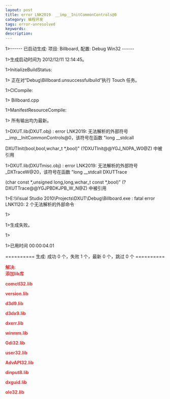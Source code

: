```yaml
---
layout: post
title: error LNK2019  __imp__InitCommonControls@0
category: 编程开发
tags: error-unresolved
keywords: 
description: 
---
```


 

1\>------ 已启动生成: 项目: Billboard, 配置: Debug Win32 ------

1\>生成启动时间为 2012/12/11 12:14:45。

1\>InitializeBuildStatus:

1\>  正在对“Debug\\Billboard.unsuccessfulbuild”执行 Touch 任务。

1\>ClCompile:

1\>  Billboard.cpp

1\>ManifestResourceCompile:

1\>  所有输出均为最新。

1\>DXUT.lib(DXUT.obj) : error LNK2019: 无法解析的外部符号 \_\_imp\_\_InitCommonControls@0，该符号在函数 "long \_\_stdcall 

 

DXUTInit(bool,bool,wchar\_t \*,bool)" (?DXUTInit@@YGJ\_N0PA\_W0@Z) 中被引用

1\>DXUT.lib(DXUTmisc.obj) : error LNK2019: 无法解析的外部符号 \_DXTraceW@20，该符号在函数 "long \_\_stdcall DXUTTrace

 

(char const \*,unsigned long,long,wchar\_t const \*,bool)" (?DXUTTrace@@YGJPBDKJPB\_W\_N@Z) 中被引用

1\>E:\\Visual Studio 2010\\Projects\\DXUT\\Debug\\Billboard.exe : fatal error LNK1120: 2 个无法解析的外部命令

1\>

1\>生成失败。

1\>

1\>已用时间 00:00:04.01

========== 生成: 成功 0 个，失败 1 个，最新 0 个，跳过 0 个 ==========

 

**<span style="color:#e53333;">解决:</span>**\
 **<span style="color:#e53333;">添加lib库</span>**

**<span style="color:#e53333;">comctl32.lib</span>**

**<span style="color:#e53333;">version.lib</span>**

**<span style="color:#e53333;">d3d9.lib</span>**

**<span style="color:#e53333;">d3dx9.lib</span>**

**<span style="color:#e53333;">dxerr.lib</span>**

**<span style="color:#e53333;">winmm.lib</span>**

**<span style="color:#e53333;">Gdi32.lib</span>**

**<span style="color:#e53333;">user32.lib</span>**

**<span style="color:#e53333;">AdvAPI32.lib</span>**

**<span style="color:#e53333;">dinput8.lib</span>**

**<span style="color:#e53333;">dxguid.lib</span>**

**<span style="color:#e53333;">ole32.lib</span>**








